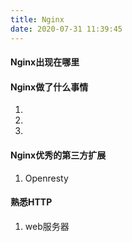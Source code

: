 ```yaml
---
title: Nginx
date: 2020-07-31 11:39:45
---
```

#### Nginx出现在哪里

#### Nginx做了什么事情
1. 
2. 
3. 

#### Nginx优秀的第三方扩展
1. Openresty

#### 熟悉HTTP
1. web服务器
